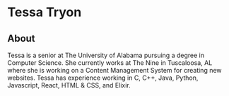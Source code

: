 # Tessa Tryon

## About
Tessa is a senior at The University of Alabama pursuing a degree in Computer Science. She currently works at The Nine in Tuscaloosa, AL where she is working on a Content Management System for creating new websites. Tessa has experience working in C, C++, Java, Python, Javascript, React, HTML & CSS, and Elixir.
